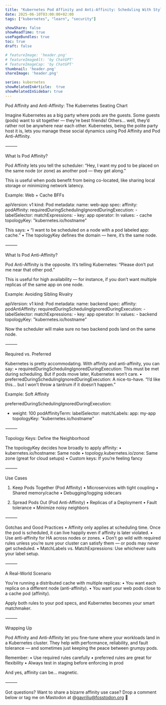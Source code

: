 ```yaml
---
title: "Kubernetes Pod Affinity and Anti-Affinity: Scheduling With Style"
date: 2025-06-10T03:00:00+02:00
tags: ["kubernetes", "learn", "security"]

showShare: false
showReadTime: true
usePageBundles: true
toc: true
draft: false

# featureImage: 'header.png'
# featureImageAlt: 'by ChatGPT'
# featureImageCap: 'by ChatGPT'
thumbnail: 'header.png'
shareImage: 'header.png'

series: kubernetes
showRelatedInArticle:  true
showRelatedInSidebar: true
---
```


Pod Affinity and Anti-Affinity: The Kubernetes Seating Chart

Imagine Kubernetes as a big party where pods are the guests. Some guests (pods) want to sit together — they’re best friends! Others… well, they’d rather not be anywhere near each other. Kubernetes, being the polite party host it is, lets you manage these social dynamics using Pod Affinity and Pod Anti-Affinity.

⸻

What Is Pod Affinity?

Pod Affinity lets you tell the scheduler: “Hey, I want my pod to be placed on the same node (or zone) as another pod — they get along.”

This is useful when pods benefit from being co-located, like sharing local storage or minimizing network latency.

Example: Web + Cache BFFs

apiVersion: v1
kind: Pod
metadata:
  name: web-app
spec:
  affinity:
    podAffinity:
      requiredDuringSchedulingIgnoredDuringExecution:
        - labelSelector:
            matchExpressions:
              - key: app
                operator: In
                values:
                  - cache
          topologyKey: "kubernetes.io/hostname"

This says:
	•	“I want to be scheduled on a node with a pod labeled app: cache.”
	•	The topologyKey defines the domain — here, it’s the same node.

⸻

What Is Pod Anti-Affinity?

Pod Anti-Affinity is the opposite. It’s telling Kubernetes: “Please don’t put me near that other pod.”

This is useful for high availability — for instance, if you don’t want multiple replicas of the same app on one node.

Example: Avoiding Sibling Rivalry

apiVersion: v1
kind: Pod
metadata:
  name: backend
spec:
  affinity:
    podAntiAffinity:
      requiredDuringSchedulingIgnoredDuringExecution:
        - labelSelector:
            matchExpressions:
              - key: app
                operator: In
                values:
                  - backend
          topologyKey: "kubernetes.io/hostname"

Now the scheduler will make sure no two backend pods land on the same node.

⸻

Required vs. Preferred

Kubernetes is pretty accommodating. With affinity and anti-affinity, you can say:
	•	requiredDuringSchedulingIgnoredDuringExecution: This must be met during scheduling. But if pods move later, Kubernetes won’t care.
	•	preferredDuringSchedulingIgnoredDuringExecution: A nice-to-have. “I’d like this… but I won’t throw a tantrum if it doesn’t happen.”

Example: Soft Affinity

preferredDuringSchedulingIgnoredDuringExecution:
  - weight: 100
    podAffinityTerm:
      labelSelector:
        matchLabels:
          app: my-app
      topologyKey: "kubernetes.io/hostname"


⸻

Topology Keys: Define the Neighborhood

The topologyKey decides how broadly to apply affinity:
	•	kubernetes.io/hostname: Same node
	•	topology.kubernetes.io/zone: Same zone (great for cloud setups)
	•	Custom keys: If you’re feeling fancy

⸻

Use Cases

1. Keep Pods Together (Pod Affinity)
	•	Microservices with tight coupling
	•	Shared memory/cache
	•	Debugging/logging sidecars

2. Spread Pods Out (Pod Anti-Affinity)
	•	Replicas of a Deployment
	•	Fault tolerance
	•	Minimize noisy neighbors

⸻

Gotchas and Good Practices
	•	Affinity only applies at scheduling time. Once the pod is scheduled, it can live happily even if affinity is later violated.
	•	Use anti-affinity for HA across nodes or zones.
	•	Don’t go wild with required rules unless you’re sure your cluster can satisfy them — or pods may never get scheduled.
	•	MatchLabels vs. MatchExpressions: Use whichever suits your label setup.

⸻

A Real-World Scenario

You’re running a distributed cache with multiple replicas:
	•	You want each replica on a different node (anti-affinity).
	•	You want your web pods close to a cache pod (affinity).

Apply both rules to your pod specs, and Kubernetes becomes your smart matchmaker.

⸻

Wrapping Up

Pod Affinity and Anti-Affinity let you fine-tune where your workloads land in a Kubernetes cluster. They help with performance, reliability, and fault tolerance — and sometimes just keeping the peace between grumpy pods.

Remember:
	•	Use required rules carefully
	•	preferred rules are great for flexibility
	•	Always test in staging before enforcing in prod

And yes, affinity can be… magnetic.


⸻

Got questions? Want to share a bizarre affinity use case? Drop a comment below or tag me on Mastodon at @gavriliu@fosstodon.org 🧲